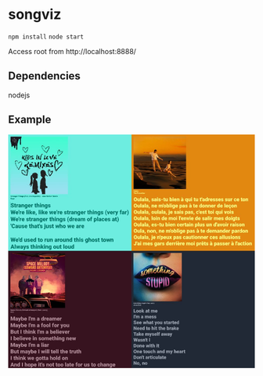 # songviz

`npm install`
`node start`

Access root from http://localhost:8888/

## Dependencies
nodejs

## Example
<img src="https://github.com/ludehon/songviz/blob/main/template.jpg" width="600" />
